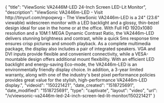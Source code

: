 {
    "title": "ViewSonic VA2446M-LED 24-Inch Screen LED-Lit Monitor",
    "description": "ViewSonic VA2446m-LED - Visit http:\/\/tinyurl.com\/mpoqwvg - The ViewSonic VA2446m-LED is a 24\" (23.6\" viewable) widescreen monitor with a LED backlight and a glossy, thin-bezel design ideal for use in the home or at the office. With Full HD 1920x1080 resolution and a 10M:1 MEGA Dynamic Contrast Ratio, the VA2446m-LED delivers stunning brightness and contrast, while a quick 5ms response time ensures crisp pictures and smooth playback. As a complete multimedia package, the display also includes a pair of integrated speakers. VGA and DVI inputs provide flexible and convenient connectivity, while a VESA-mountable design offers additional mount flexibility. With an efficient LED backlight and energy-saving Eco-mode, the VA2446m-LED is an environmentally friendly display choice. In addition, a 3-year limited warranty, along with one of the industry's best pixel performance policies provides great value for the stylish, high-performance VA2446m-LED display.",
    "videoid": "150221421",
    "date_created": "1518725691",
    "date_modified": "1518725691",
    "type": "captivate",
    "layout": "video",
    "url": "\/v\/viewsonic-va2446m-led-24-inch-screen-led-lit-monitor\/150221421"
}